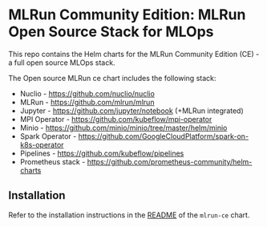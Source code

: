 # MLRun Community Edition: MLRun Open Source Stack for MLOps

This repo contains the Helm charts for the MLRun Community Edition (CE) - a full open source MLOps stack.

The Open source MLRun ce chart includes the following stack:

* Nuclio - https://github.com/nuclio/nuclio
* MLRun - https://github.com/mlrun/mlrun
* Jupyter - https://github.com/jupyter/notebook (+MLRun integrated)
* MPI Operator - https://github.com/kubeflow/mpi-operator
* Minio - https://github.com/minio/minio/tree/master/helm/minio
* Spark Operator - https://github.com/GoogleCloudPlatform/spark-on-k8s-operator
* Pipelines - https://github.com/kubeflow/pipelines
* Prometheus stack - https://github.com/prometheus-community/helm-charts


## Installation
Refer to the installation instructions in the [README](charts/mlrun-ce/README.md) of the `mlrun-ce` chart.